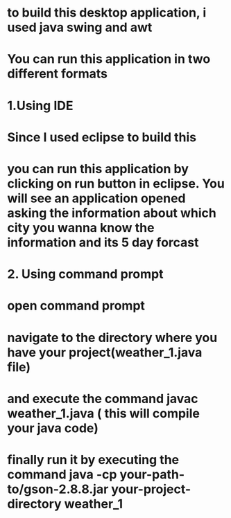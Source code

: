 # to build this desktop application, i used java swing and awt
# You can run this application in two different formats
# 1.Using IDE
#   Since I used eclipse to build this
# you can run this application by clicking on run button in eclipse. You will see an application opened asking the information about which city you wanna know the information and its 5 day forcast
# 2. Using command prompt
# open command prompt
# navigate to the directory where you have your project(weather_1.java file)
# and execute the command javac weather_1.java ( this will compile your java code)
# finally run it by executing the command java -cp your-path-to/gson-2.8.8.jar your-project-directory weather_1
